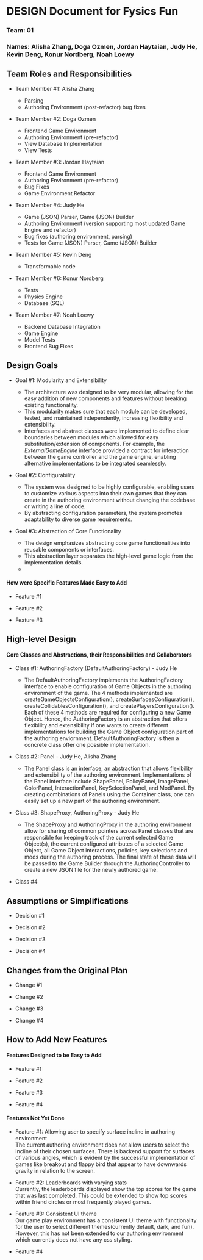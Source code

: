 # DESIGN Document for Fysics Fun

### Team: 01

### Names: Alisha Zhang, Doga Ozmen, Jordan Haytaian, Judy He, Kevin Deng, Konur Nordberg, Noah Loewy

## Team Roles and Responsibilities

* Team Member #1: Alisha Zhang
    * Parsing
    * Authoring Environment (post-refactor) bug fixes

* Team Member #2: Doga Ozmen
    * Frontend Game Environment
    * Authoring Environment (pre-refactor)
    * View Database Implementation
    * View Tests

* Team Member #3: Jordan Haytaian
    * Frontend Game Environment
    * Authoring Environment (pre-refactor)
    * Bug Fixes
    * Game Environment Refactor

* Team Member #4: Judy He
    * Game (JSON) Parser, Game (JSON) Builder
    * Authoring Environment (version supporting most updated Game Engine and refactor)
    * Bug fixes (authoring environment, parsing)
    * Tests for Game (JSON) Parser, Game (JSON) Builder

* Team Member #5: Kevin Deng
    * Transformable node

* Team Member #6: Konur Nordberg
    * Tests
    * Physics Engine
    * Database (SQL)

* Team Member #7: Noah Loewy
    * Backend Database Integration
    * Game Engine
    * Model Tests
    * Frontend Bug Fixes

## Design Goals

* Goal #1: Modularity and Extensibility
    * The architecture was designed to be very modular, allowing for the easy addition of new
      components and features without breaking existing functionality.
    * This modularity makes sure that each module can be developed, tested, and maintained
      independently, increasing flexibility and extensibility.
    * Interfaces and abstract classes were implemented to define clear boundaries between modules
      which allowed for easy substitution/extension of components. For example, the
      *ExternalGameEngine* interface provided a contract for interaction between the game controller
      and the game engine,
      enabling alternative implementations to be integrated seamlessly.

* Goal #2: Configurability
    * The system was designed to be highly configurable, enabling users to customize various aspects
      into their own games that they can create in the authoring environment without changing the
      codebase or writing a line of code.
    * By abstracting configuration parameters, the system promotes adaptability to diverse game
      requirements.

* Goal #3: Abstraction of Core Functionality
    * The design emphasizes abstracting core game functionalities into reusable components or
      interfaces.
    * This abstraction layer separates the high-level game logic from the implementation details.
    *

#### How were Specific Features Made Easy to Add

* Feature #1

* Feature #2

* Feature #3

## High-level Design

#### Core Classes and Abstractions, their Responsibilities and Collaborators

* Class #1: AuthoringFactory (DefaultAuthoringFactory) - Judy He
  * The DefaultAuthoringFactory implements the AuthoringFactory interface to enable configuration of Game Objects in the authoring environment of the game. The 4 methods implemented are createGameObjectsConfiguration(), createSurfacesConfiguration(), createCollidablesConfiguration(), and createPlayersConfiguration(). Each of these 4 methods are required for configuring a new Game Object. Hence, the AuthoringFactory is an abstraction that offers flexibility and extensibility if one wants to create different implementations for building the Game Object configuration part of the authoring enviornment. DefaultAuthoringFactory is then a concrete class offer one possible implementation.      

* Class #2: Panel - Judy He, Alisha Zhang
  * The Panel class is an interface, an abstraction that allows flexibility and extensibility of the authoring environment. Implementations of the Panel interface include ShapePanel, PolicyPanel, ImagePanel, ColorPanel, InteractionPanel, KeySelectionPanel, and ModPanel. By creating combinations of Panels using the Container class, one can easily set up a new part of the authoring environment. 

* Class #3: ShapeProxy, AuthoringProxy - Judy He
  * The ShapeProxy and AuthoringProxy in the authoring environment allow for sharing of common pointers across Panel classes that are responsible for keeping track of the current selected Game Object(s), the current configured attributes of a selected Game Object, all Game Object interactions, policies, key selections and mods during the authoring process. The final state of these data will be passed to the Game Builder through the AuthoringController to create a new JSON file for the newly authored game. 

* Class #4

## Assumptions or Simplifications

* Decision #1

* Decision #2

* Decision #3

* Decision #4

## Changes from the Original Plan

* Change #1

* Change #2

* Change #3

* Change #4

## How to Add New Features

#### Features Designed to be Easy to Add

* Feature #1

* Feature #2

* Feature #3

* Feature #4

#### Features Not Yet Done

* Feature #1: Allowing user to specify surface incline in authoring environment  
  The current authoring environment does not allow users to select the incline of their chosen
  surfaces. There is backend support for surfaces of various angles, which is evident by the
  successful implementation of games like breakout and flappy bird that appear to have downwards
  gravity in relation to the screen.

* Feature #2: Leaderboards with varying stats  
  Currently, the leaderboards displayed show the top scores for the game that was last completed.
  This could be extended to show top scores within friend circles or most frequently played games.

* Feature #3: Consistent UI theme  
  Our game play environment has a consistent UI theme with functionality for the user to select
  different themes(currently default, dark, and fun). However, this has not been extended to our
  authoring environment which currently does not have any css styling.

* Feature #4
 